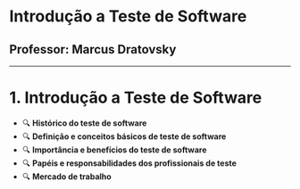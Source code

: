 # Introdução a Teste de Software

## Professor: Marcus Dratovsky

---

# 1. Introdução a Teste de Software

- 🔍 **Histórico do teste de software**
- 🔍 **Definição e conceitos básicos de teste de software**
- 🔍 **Importância e benefícios do teste de software**
- 🔍 **Papéis e responsabilidades dos profissionais de teste**
- 🔍 **Mercado de trabalho**
